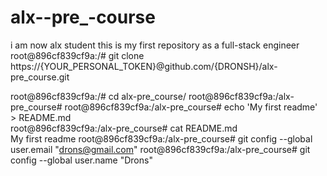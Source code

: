# alx--pre_-course
 i am now alx student this is my first repository as a full-stack engineer
root@896cf839cf9a:/# git clone https://{YOUR_PERSONAL_TOKEN}@github.com/{DRONSH}/alx-pre_course.git                  
     
root@896cf839cf9a:/# cd alx-pre_course/
root@896cf839cf9a:/alx-pre_course#
root@896cf839cf9a:/alx-pre_course# echo 'My first readme' > README.md                                                                 
root@896cf839cf9a:/alx-pre_course# cat README.md                                                                                      
My first readme
root@896cf839cf9a:/alx-pre_course# git config --global user.email "drons@gmail.com"
root@896cf839cf9a:/alx-pre_course# git config --global user.name "Drons"
